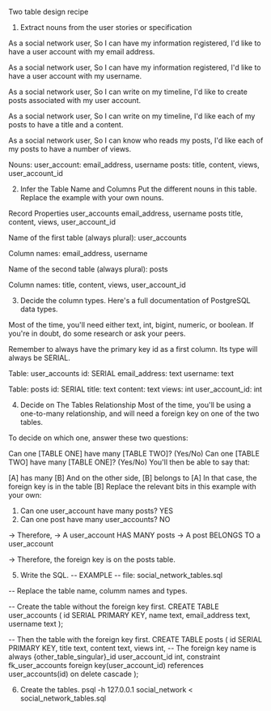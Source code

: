Two table design recipe

1. Extract nouns from the user stories or specification

As a social network user,
So I can have my information registered,
I'd like to have a user account with my email address.

As a social network user,
So I can have my information registered,
I'd like to have a user account with my username.

As a social network user,
So I can write on my timeline,
I'd like to create posts associated with my user account.

As a social network user,
So I can write on my timeline,
I'd like each of my posts to have a title and a content.

As a social network user,
So I can know who reads my posts,
I'd like each of my posts to have a number of views.

Nouns:
user_account: email_address, username
posts: title, content, views, user_account_id





2. Infer the Table Name and Columns
Put the different nouns in this table. Replace the example with your own nouns.

Record	          Properties
user_accounts      email_address, username
posts             title, content, views, user_account_id

Name of the first table (always plural): user_accounts

Column names: email_address, username


Name of the second table (always plural): posts

Column names: title, content, views, user_account_id






3. Decide the column types.
Here's a full documentation of PostgreSQL data types.

Most of the time, you'll need either text, int, bigint, numeric, or boolean. If you're in doubt, do some research or ask your peers.

Remember to always have the primary key id as a first column. Its type will always be SERIAL.


Table: user_accounts
id: SERIAL
email_address: text
username: text

Table: posts
id: SERIAL
title: text
content: text
views: int
user_account_id: int





4. Decide on The Tables Relationship
Most of the time, you'll be using a one-to-many relationship, and will need a foreign key on one of the two tables.

To decide on which one, answer these two questions:

Can one [TABLE ONE] have many [TABLE TWO]? (Yes/No)
Can one [TABLE TWO] have many [TABLE ONE]? (Yes/No)
You'll then be able to say that:

[A] has many [B]
And on the other side, [B] belongs to [A]
In that case, the foreign key is in the table [B]
Replace the relevant bits in this example with your own:

1. Can one user_account have many posts? YES
2. Can one post have many user_accounts? NO

-> Therefore,
-> A user_account HAS MANY posts
-> A post BELONGS TO a user_account

-> Therefore, the foreign key is on the posts table.




5. Write the SQL.
-- EXAMPLE
-- file: social_network_tables.sql

-- Replace the table name, columm names and types.

-- Create the table without the foreign key first.
CREATE TABLE user_accounts (
  id SERIAL PRIMARY KEY,
  name text,
  email_address text,
  username text
);

-- Then the table with the foreign key first.
CREATE TABLE posts (
  id SERIAL PRIMARY KEY,
  title text,
  content text,
  views int,
-- The foreign key name is always {other_table_singular}_id
  user_account_id int,
  constraint fk_user_accounts foreign key(user_account_id)
    references user_accounts(id)
    on delete cascade
);



6. Create the tables.
psql -h 127.0.0.1 social_network < social_network_tables.sql